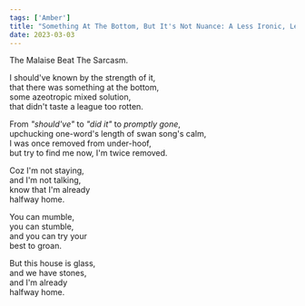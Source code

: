 ```yaml
---
tags: ['Amber']
title: "Something At The Bottom, But It's Not Nuance: A Less Ironic, Less Romantic Recount."
date: 2023-03-03
---
```


The Malaise Beat The Sarcasm.

I should've known by the strength of it,  
that there was something at the bottom,  
some azeotropic mixed solution,  
that didn't taste a league too rotten.

From *"should've"* to *"did it"* to *promptly gone*,  
upchucking one-word's length of swan song's calm,  
I was once removed from under-hoof,  
but try to find me now, I'm twice removed.

Coz I'm not staying,  
and I'm not talking,  
know that I'm already  
halfway home. 

You can mumble,  
you can stumble,  
and you can try your  
best to groan.

But this house is glass,  
and we have stones,  
and I'm already  
halfway home.
